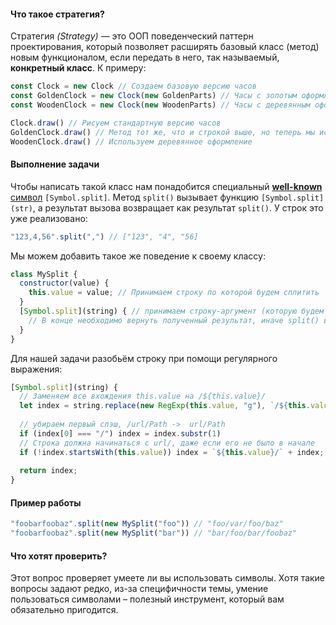 #### Что такое стратегия?

Стратегия _(Strategy)_ — это ООП поведенческий паттерн проектирования, который позволяет расширять базовый класс (метод) новым функционалом, если передать в него, так называемый, **конкретный класс**. К примеру:

```js
const Clock = new Clock // Создаем базовую версию часов
const GoldenClock = new Clock(new GoldenParts) // Часы с золотым оформлением
const WoodenClock = new Clock(new WoodenParts) // Часы с деревянным оформлением

Clock.draw() // Рисуем стандартную версию часов
GoldenClock.draw() // Метод тот же, что и строкой выше, но теперь мы используем золотое оформление
WoodenClock.draw() // Используем деревянное оформление
```

#### Выполнение задачи

Чтобы написать такой класс нам понадобится специальный [**well-known** символ](https://262.ecma-international.org/6.0/#sec-well-known-symbols) `[Symbol.split]`. Метод `split()` вызывает функцию `[Symbol.split](str)`, а результат вызова возвращает как результат `split()`. У строк это уже реализовано:

```js
"123,4,56".split(",") // ["123", "4", "56]
```

Мы можем добавить такое же поведение к своему классу:

```js
class MySplit {
  constructor(value) {
    this.value = value; // Принимаем строку по которой будем сплитить
  }
  [Symbol.split](string) { // принимаем строку-аргумент (которую будем сплитить)
    // В конце необходимо вернуть полученный результат, иначе split() вернет undefined
  }
}
```

Для нашей задачи разобьём строку при помощи регулярного выражения:

```js
[Symbol.split](string) {
  // Заменяем все вхождения this.value на /${this.value}/
  let index = string.replace(new RegExp(this.value, "g"), `/${this.value}/`);
  
  // убираем первый слэш, /url/Path ->  url/Path
  if (index[0] === "/") index = index.substr(1)
  // Строка должна начинаться с url/, даже если его не было в начале
  if (!index.startsWith(this.value)) index = `${this.value}/` + index;
  
  return index;
}
```

#### Пример работы

```js
"foobarfoobaz".split(new MySplit("foo")) // "foo/var/foo/baz"
"foobarfoobaz".split(new MySplit("bar")) // "bar/foo/bar/foobaz"
```

#### Что хотят проверить?

Этот вопрос проверяет умеете ли вы использовать символы. Хотя такие вопросы задают редко, из-за специфичности темы, умение пользоваться символами – полезный инструмент, который вам обязательно пригодится.
